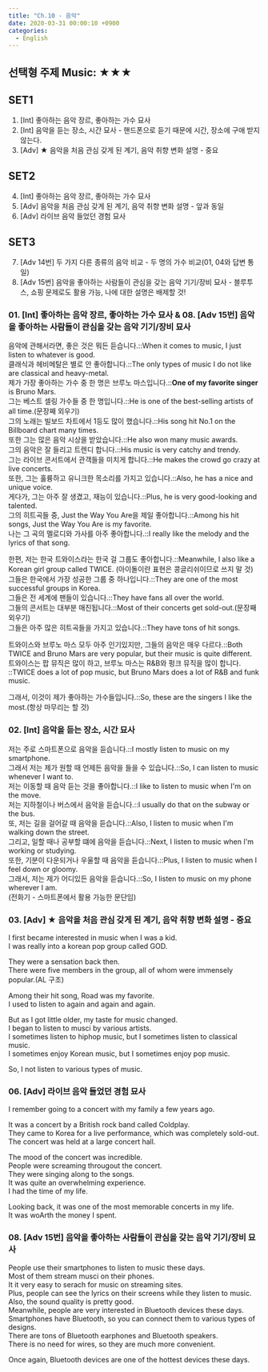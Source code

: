```yaml
---  
title: "Ch.10 - 음악"  
date: 2020-03-31 00:00:10 +0900  
categories:  
  - English  
---  
```

  
## 선택형 주제 Music: ★★★  
  
## SET1  
  
01. [Int] 좋아하는 음악 장르, 좋아하는 가수 묘사  
02. [Int] 음악을 듣는 장소, 시간 묘사 - 핸드폰으로 듣기 때문에 시간, 장소에 구애 받지 않는다.  
03. [Adv] ★ 음악을 처음 관심 갖게 된 계기, 음악 취향 변화 설명 - 중요  
  
## SET2  
  
04. [Int] 좋아하는 음악 장르, 좋아하는 가수 묘사  
05. [Adv] 음악을 처음 관심 갖게 된 계기, 음악 취향 변화 설명 - 앞과 동일  
06. [Adv] 라이브 음악 들었던 경험 묘사  
  
## SET3  
  
07. [Adv 14번] 두 가지 다른 종류의 음악 비교 - 두 명의 가수 비교(01, 04와 답변 통일)  
08. [Adv 15번] 음악을 좋아하는 사람들이 관심을 갖는 음악 기기/장비 묘사 - 블루투스, 쇼핑 문제로도 활용 가능, 나에 대한 설명은 배제할 것!  
  
### 01. [Int] 좋아하는 음악 장르, 좋아하는 가수 묘사 & 08. [Adv 15번] 음악을 좋아하는 사람들이 관심을 갖는 음악 기기/장비 묘사  
  
음악에 관해서라면, 좋은 것은 뭐든 듣습니다.::When it comes to music, I just listen to whatever is good.  
클래식과 헤비메탈은 별로 안 좋아합니다.::The only types of music I do not like are classical and heavy-metal.  
제가 가장 좋아하는 가수 중 한 명은 브루노 마스입니다.::**One of my favorite singer** is Bruno Mars.  
그는 베스트 셀링 가수들 중 한 명입니다.::He is one of the best-selling artists of all time.(문장째 외우기)  
그의 노래는 빌보드 차트에서 1등도 많이 했습니다.::His song hit No.1 on the Billboard chart many times.  
또한 그는 많은 음악 시상을 받았습니다.::He also won many music awards.  
그의 음악은 잘 들리고 트렌디 합니다.::His music is very catchy and trendy.  
그는 라이브 콘서트에서 관객들을 미치게 합니다.::He makes the crowd go crazy at live concerts.  
또한, 그는 훌륭하고 유니크한 목소리를 가지고 있습니다.::Also, he has a nice and unique voice.  
게다가, 그는 아주 잘 생겼고, 재능이 있습니다.::Plus, he is very good-looking and talented.  
그의 히트곡들 중, Just the Way You Are을 제일 좋아합니다.::Among his hit songs, Just the Way You Are is my favorite.  
나는 그 곡의 멜로디와 가사를 아주 좋아합니다.::I really like the melody and the lyrics of that song.  
  
한편, 저는 한국 트와이스라는 한국 걸 그룹도 좋아합니다.::Meanwhile, I also like a Korean girl group called TWICE. (아이돌이란 표현은 콩글리쉬이므로 쓰지 말 것)  
그들은 한국에서 가장 성공한 그룹 중 하나입니다.::They are one of the most successful groups in Korea.  
그들은 전 세계에 팬들이 있습니다.::They have fans all over the world.  
그들의 콘서트는 대부분 매진됩니다.::Most of their concerts get sold-out.(문장째 외우기)  
그들은 아주 많은 히트곡들을 가지고 있습니다.::They have tons of hit songs.  
  
트와이스와 브루노 마스 모두 아주 인기있지만, 그들의 음악은 매우 다르다.::Both TWICE and Bruno Mars are very popular, but their music is quite different.  
트와이스는 팝 뮤직은 많이 하고, 브루노 마스는 R&B와 펑크 뮤직을 많이 합니다. ::TWICE does a lot of pop music, but Bruno Mars does a lot of R&B and funk music.  
  
그래서, 이것이 제가 좋아하는 가수들입니다.::So, these are the singers I like the most.(항상 마무리는 할 것)  
  
### 02. [Int] 음악을 듣는 장소, 시간 묘사  
  
저는 주로 스마트폰으로 음악을 듣습니다.::I mostly listen to music on my smartphone.  
그래서 저는 제가 원할 때 언제든 음악을 들을 수 있습니다.::So, I can listen to music whenever I want to.  
저는 이동할 때 음악 듣는 것을 좋아합니다.::I like to listen to music when I'm on the move.  
저는 지하철이나 버스에서 음악을 듣습니다.::I usually do that on the subway or the bus.  
또, 저는 길을 걸어갈 때 음악을 듣습니다.::Also, I listen to music when I'm walking down the street.  
그리고, 일할 때나 공부할 떄에 음악을 듣습니다.::Next, I listen to music when I'm working or studying.  
또한, 기분이 다운되거나 우울할 때 음악을 듣습니다.::Plus, I listen to music when I feel down or gloomy.  
그래서, 저는 제가 어디있든 음악을 듣습니다.::So, I listen to music on my phone wherever I am.  
(전화기 - 스마트폰에서 활용 가능한 문단임)  
  
### 03. [Adv] ★ 음악을 처음 관심 갖게 된 계기, 음악 취향 변화 설명 - 중요  
  
I first became interested in music when I was a kid.  
I was really into a korean pop group called GOD.  
  
They were a sensation back then.  
There were five members in the group, all of whom were immensely popular.(AL 구조)  
  
Among their hit song, Road was my favorite.  
I used to listen to again and again and again.  
  
But as I got little older, my taste for music changed.  
I began to listen to musci by various artists.  
I sometimes listen to hiphop music, but I sometimes listen to classical music.  
I sometimes enjoy Korean music, but I sometimes enjoy pop music.  
  
So, I not listen to various types of music.  
  
### 06. [Adv] 라이브 음악 들었던 경험 묘사  
  
I remember going to a concert with my family a few years ago.  
  
It was a concert by a British rock band called Coldplay.  
They came to Korea for a live performance, which was completely sold-out.  
The concert was held at a large concert hall.  
  
The mood of the concert was incredible.  
People were screaming througout the concert.  
They were singing along to the songs.  
It was quite an overwhelming experience.  
I had the time of my life.  
  
Looking back, it was one of the most memorable concerts in my life.  
It was woArth the money I spent.  
  
### 08. [Adv 15번] 음악을 좋아하는 사람들이 관심을 갖는 음악 기기/장비 묘사  
  
People use their smartphones to listen to music these days.  
Most of them stream musci on their phones.  
It it very easy to serach for music on streaming sites.  
Plus, people can see the lyrics on their screens while they listen to music.  
Also, the sound quality is pretty good.  
Meanwhile, people are very interested in Bluetooth devices these days.  
Smartphones have Bluetooth, so you can connect them to various types of designs.  
There are tons of Bluetooth earphones and Bluetooth speakers.  
There is no need for wires, so they are much more convenient.  
  
Once again, Bluetooth devices are one of the hottest devices these days.  